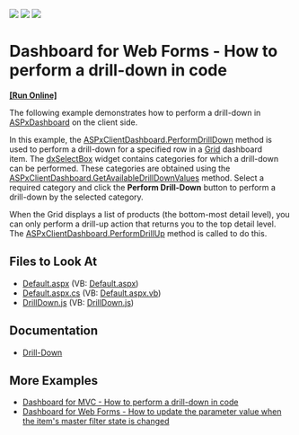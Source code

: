 <!-- default badges list -->
![](https://img.shields.io/endpoint?url=https://codecentral.devexpress.com/api/v1/VersionRange/128579898/21.2.9%2B)
[![](https://img.shields.io/badge/Open_in_DevExpress_Support_Center-FF7200?style=flat-square&logo=DevExpress&logoColor=white)](https://supportcenter.devexpress.com/ticket/details/T495048)
[![](https://img.shields.io/badge/📖_How_to_use_DevExpress_Examples-e9f6fc?style=flat-square)](https://docs.devexpress.com/GeneralInformation/403183)
<!-- default badges end -->

# Dashboard for Web Forms - How to perform a drill-down in code

<!-- run online -->
**[[Run Online]](https://codecentral.devexpress.com/128579898/)**
<!-- run online end -->

<p>The following example demonstrates how to perform a drill-down in <a href="https://documentation.devexpress.com/#Dashboard/clsDevExpressDashboardWebASPxDashboardtopic">ASPxDashboard</a> on the client side.</p>
<p>In this example, the <a href="https://documentation.devexpress.com/#Dashboard/DevExpressDashboardWebScriptsASPxClientDashboard_PerformDrillDowntopic">ASPxClientDashboard.PerformDrillDown</a> method is used to perform a drill-down for a specified row in a <a href="https://documentation.devexpress.com/#Dashboard/CustomDocument117161">Grid</a> dashboard item. The <a href="https://js.devexpress.com/Documentation/ApiReference/UI_Widgets/dxSelectBox/">dxSelectBox</a> widget contains categories for which a drill-down can be performed. These categories are obtained using the <a href="https://documentation.devexpress.com/#Dashboard/DevExpressDashboardWebScriptsASPxClientDashboard_GetAvailableDrillDownValuestopic">ASPxClientDashboard.GetAvailableDrillDownValues</a> method. Select a required category and click the <strong>Perform Drill-Down</strong> button to perform a drill-down by the selected category.</p>
<p>When the Grid displays a list of products (the bottom-most detail level), you can only perform a drill-up action that returns you to the top detail level. The <a href="https://documentation.devexpress.com/#Dashboard/DevExpressDashboardWebScriptsASPxClientDashboard_PerformDrillUptopic">ASPxClientDashboard.PerformDrillUp</a> method is called to do this.</p>

<!-- default file list -->
## Files to Look At

* [Default.aspx](./CS/ASPxDashboard_PerformDrillDown/Default.aspx) (VB: [Default.aspx](./VB/ASPxDashboard_PerformDrillDown/Default.aspx))
* [Default.aspx.cs](./CS/ASPxDashboard_PerformDrillDown/Default.aspx.cs) (VB: [Default.aspx.vb](./VB/ASPxDashboard_PerformDrillDown/Default.aspx.vb))
* [DrillDown.js](./CS/ASPxDashboard_PerformDrillDown/Scripts/DrillDown.js) (VB: [DrillDown.js](./VB/ASPxDashboard_PerformDrillDown/Scripts/DrillDown.js))
<!-- default file list end -->

## Documentation

- [Drill-Down](https://docs.devexpress.com/Dashboard/117061/web-dashboard/create-dashboards-on-the-web/interactivity/drill-down)

## More Examples

- [Dashboard for MVC - How to perform a drill-down in code](https://github.com/DevExpress-Examples/aspnet-mvc-dashboard-how-to-perform-a-drill-down-in-code-t496083)
- [Dashboard for Web Forms - How to update the parameter value when the item's master filter state is changed](https://github.com/DevExpress-Examples/how-to-update-the-parameter-value-when-the-items-master-filter-state-is-changed-t575012)
